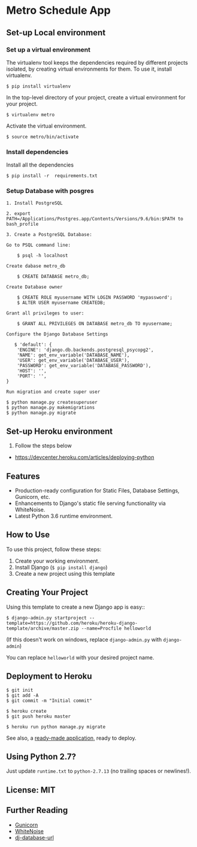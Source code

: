 # Metro Schedule App

## Set-up Local environment

### Set up a virtual environment

The virtualenv tool keeps the dependencies required by different projects isolated, by creating virtual environments for them. To use it, install virtualenv.

    $ pip install virtualenv

In the top-level directory of your project, create a virtual environment for your project.

    $ virtualenv metro

Activate the virtual environment.

    $ source metro/bin/activate

### Install dependencies

Install all the dependencies

    $ pip install -r  requirements.txt

### Setup Database with posgres

    1. Install PostgreSQL

    2. export PATH=/Applications/Postgres.app/Contents/Versions/9.6/bin:$PATH to bash_profile

    3. Create a PostgreSQL Database:

    Go to PSQL command line:

        $ psql -h localhost

    Create dabase metro_db

        $ CREATE DATABASE metro_db;

    Create Database owner

        $ CREATE ROLE myusername WITH LOGIN PASSWORD 'mypassword';
        $ ALTER USER myusername CREATEDB;

    Grant all privileges to user:

        $ GRANT ALL PRIVILEGES ON DATABASE metro_db TO myusername;

    Configure the Django Database Settings

       $ 'default': {
        'ENGINE': 'django.db.backends.postgresql_psycopg2',
        'NAME': get_env_variable('DATABASE_NAME'),
        'USER': get_env_variable('DATABASE_USER'),
        'PASSWORD': get_env_variable('DATABASE_PASSWORD'),
        'HOST': '',
        'PORT': '',
    }

    Run migration and create super user
    
    $ python manage.py createsuperuser
    $ python manage.py makemigrations
    $ python manage.py migrate

## Set-up Heroku environment

1. Follow the steps below
- https://devcenter.heroku.com/articles/deploying-python

## Features

- Production-ready configuration for Static Files, Database Settings, Gunicorn, etc.
- Enhancements to Django's static file serving functionality via WhiteNoise.
- Latest Python 3.6 runtime environment. 

## How to Use

To use this project, follow these steps:

1. Create your working environment.
2. Install Django (`$ pip install django`)
3. Create a new project using this template

## Creating Your Project

Using this template to create a new Django app is easy::

    $ django-admin.py startproject --template=https://github.com/heroku/heroku-django-template/archive/master.zip --name=Procfile helloworld

(If this doesn't work on windows, replace `django-admin.py` with `django-admin`)

You can replace ``helloworld`` with your desired project name.

## Deployment to Heroku

    $ git init
    $ git add -A
    $ git commit -m "Initial commit"

    $ heroku create
    $ git push heroku master

    $ heroku run python manage.py migrate

See also, a [ready-made application](https://github.com/heroku/python-getting-started), ready to deploy.

## Using Python 2.7?

Just update `runtime.txt` to `python-2.7.13` (no trailing spaces or newlines!).


## License: MIT

## Further Reading

- [Gunicorn](https://warehouse.python.org/project/gunicorn/)
- [WhiteNoise](https://warehouse.python.org/project/whitenoise/)
- [dj-database-url](https://warehouse.python.org/project/dj-database-url/)
